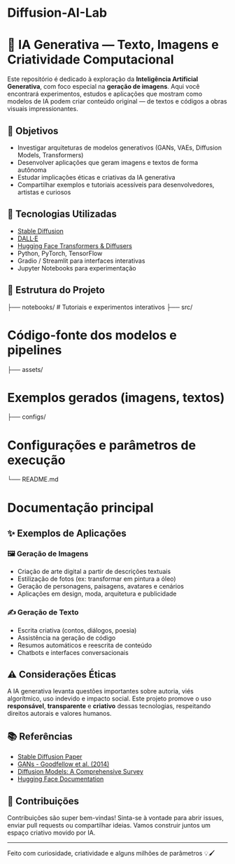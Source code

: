 # Diffusion-AI-Lab

# 🤖 IA Generativa — Texto, Imagens e Criatividade Computacional

Este repositório é dedicado à exploração da **Inteligência Artificial Generativa**, com foco especial na **geração de imagens**. Aqui você encontrará experimentos, estudos e aplicações que mostram como modelos de IA podem criar conteúdo original — de textos e códigos a obras visuais impressionantes.

## 🎯 Objetivos

- Investigar arquiteturas de modelos generativos (GANs, VAEs, Diffusion Models, Transformers)
- Desenvolver aplicações que geram imagens e textos de forma autônoma
- Estudar implicações éticas e criativas da IA generativa
- Compartilhar exemplos e tutoriais acessíveis para desenvolvedores, artistas e curiosos

## 🧠 Tecnologias Utilizadas

- [Stable Diffusion](https://stability.ai/)
- [DALL·E](https://openai.com/dall-e)
- [Hugging Face Transformers & Diffusers](https://huggingface.co/)
- Python, PyTorch, TensorFlow
- Gradio / Streamlit para interfaces interativas
- Jupyter Notebooks para experimentação

## 📁 Estrutura do Projeto
├── notebooks/         # Tutoriais e experimentos interativos ├── src/              

# Código-fonte dos modelos e pipelines 
├── assets/            

# Exemplos gerados (imagens, textos) 
├── configs/           

# Configurações e parâmetros de execução 
└── README.md          

# Documentação principal

## ✨ Exemplos de Aplicações

### 🖼️ Geração de Imagens
- Criação de arte digital a partir de descrições textuais
- Estilização de fotos (ex: transformar em pintura a óleo)
- Geração de personagens, paisagens, avatares e cenários
- Aplicações em design, moda, arquitetura e publicidade

### ✍️ Geração de Texto
- Escrita criativa (contos, diálogos, poesia)
- Assistência na geração de código
- Resumos automáticos e reescrita de conteúdo
- Chatbots e interfaces conversacionais

## ⚠️ Considerações Éticas

A IA generativa levanta questões importantes sobre autoria, viés algorítmico, uso indevido e impacto social. Este projeto promove o uso **responsável**, **transparente** e **criativo** dessas tecnologias, respeitando direitos autorais e valores humanos.

## 📚 Referências

- [Stable Diffusion Paper](https://arxiv.org/abs/2112.10752)
- [GANs - Goodfellow et al. (2014)](https://arxiv.org/abs/1406.2661)
- [Diffusion Models: A Comprehensive Survey](https://arxiv.org/abs/2209.00796)
- [Hugging Face Documentation](https://huggingface.co/docs)

## 🤝 Contribuições

Contribuições são super bem-vindas! Sinta-se à vontade para abrir issues, enviar pull requests ou compartilhar ideias. Vamos construir juntos um espaço criativo movido por IA.

---

Feito com curiosidade, criatividade e alguns milhões de parâmetros 💡🖌️
